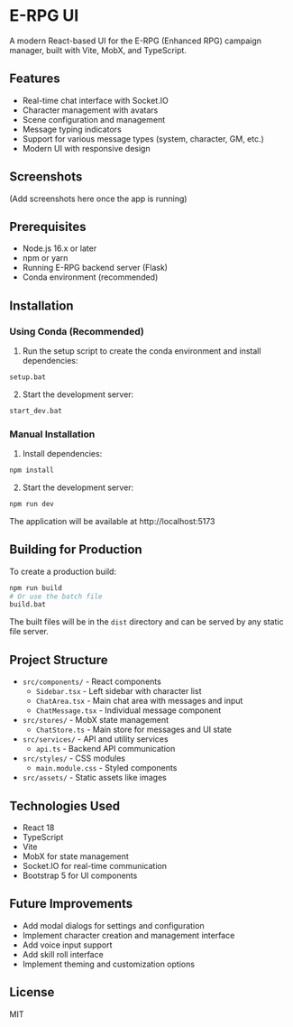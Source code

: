 # E-RPG UI

A modern React-based UI for the E-RPG (Enhanced RPG) campaign manager, built with Vite, MobX, and TypeScript.

## Features

- Real-time chat interface with Socket.IO
- Character management with avatars
- Scene configuration and management
- Message typing indicators
- Support for various message types (system, character, GM, etc.)
- Modern UI with responsive design

## Screenshots

(Add screenshots here once the app is running)

## Prerequisites

- Node.js 16.x or later
- npm or yarn
- Running E-RPG backend server (Flask)
- Conda environment (recommended)

## Installation

### Using Conda (Recommended)

1. Run the setup script to create the conda environment and install dependencies:

```bash
setup.bat
```

2. Start the development server:

```bash
start_dev.bat
```

### Manual Installation

1. Install dependencies:

```bash
npm install
```

2. Start the development server:

```bash
npm run dev
```

The application will be available at http://localhost:5173

## Building for Production

To create a production build:

```bash
npm run build
# Or use the batch file
build.bat
```

The built files will be in the `dist` directory and can be served by any static file server.

## Project Structure

- `src/components/` - React components
  - `Sidebar.tsx` - Left sidebar with character list
  - `ChatArea.tsx` - Main chat area with messages and input
  - `ChatMessage.tsx` - Individual message component
- `src/stores/` - MobX state management
  - `ChatStore.ts` - Main store for messages and UI state
- `src/services/` - API and utility services
  - `api.ts` - Backend API communication
- `src/styles/` - CSS modules
  - `main.module.css` - Styled components
- `src/assets/` - Static assets like images

## Technologies Used

- React 18
- TypeScript
- Vite
- MobX for state management
- Socket.IO for real-time communication
- Bootstrap 5 for UI components

## Future Improvements

- Add modal dialogs for settings and configuration
- Implement character creation and management interface
- Add voice input support
- Add skill roll interface
- Implement theming and customization options

## License

MIT
